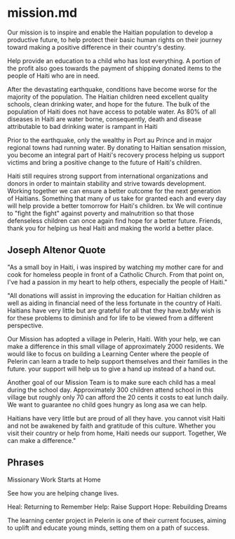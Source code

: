 # mission.md

Our mission is to inspire and enable the Haitian population to develop a productive future, to help protect their basic human rights on their journey toward making a positive difference in their country's destiny.

Help provide an education to a child who has lost everything. A portion of the profit also goes towards the payment of shipping donated items to the people of Haiti who are in need.

After the devastating earthquake, conditions have become worse for the majority of the population. The Haitian children need excellent quality schools, clean drinking water, and hope for the future. The bulk of the population of Haiti does not have access to potable water. As 80% of all diseases in Haiti are water borne, consequently, death and disease attributable to bad drinking water is rampant in Haiti

Prior to the earthquake, only the wealthy in Port au Prince and in major regional towns had running water. By donating to Haitian sensation mission, you become an integral part of Haiti's recovery process helping us support victims and bring a positive change to the future of Haiti's children.

Haiti still requires strong support from international organizations and donors in order to maintain stability and strive towards development. Working together we can ensure a better outcome for the next generation of Haitians. Something that many of us take for granted each and every day will help provide a better tomorrow for Haiti's children. bx
We will continue to "fight the fight" against poverty and malnutrition so that those defenseless children can once again find hope for a better future. Friends, thank you for helping us heal Haiti and making the world a better place.

## Joseph Altenor Quote

"As a small boy in Haiti, i was inspired by watching my mother care for and cook for homeless people in front of a Catholic Church. From that point on, I've had a passion in my heart to help others, especially the people of Haiti."

"All donations will assist in improving the education for Haitian children as well as aiding in financial need of the less fortunate in the country of Haiti. Haitians have very little but are grateful for all that they have.bxMy wish is for these problems to diminish and for life to be viewed from a different perspective.

Our Mission has adopted a village in Pelerin, Haiti. With your help, we can make a difference in this small village of approximately 2000 residents. We would like to focus on building a Learning Center where the people of Pelerin can learn a trade to help support themselves and their families in the future. your support will help us to give a hand up instead of a hand out.

Another goal of our Mission Team is to make sure each child has a meal during the school day. Approximately 300 children attend school in this village but roughly only 70 can afford the 20 cents it costs to eat lunch daily. We want to guarantee no child goes hungry as long asa we can help.

Haitians have very little but are proud of all they have. you cannot visit Haiti and not be awakened by faith and gratitude of this culture. Whether you visit their country or help from home, Haiti needs our support. Together, We can make a difference."

## Phrases

Missionary Work Starts at Home

See how you are helping change lives.

Heal: Returning to Remember
Help: Raise Support
Hope: Rebuilding Dreams

The learning center project in Pelerin is one of their current focuses, aiming to uplift and educate young minds, setting them on a path of success.
